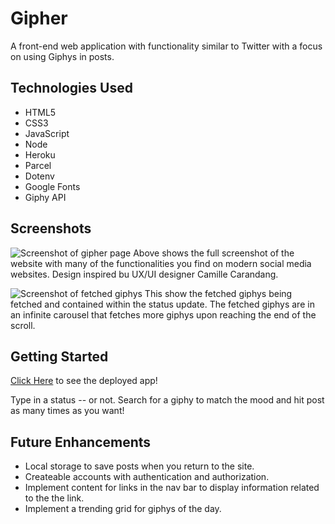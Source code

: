 # Gipher
A front-end web application with functionality similar to Twitter with a focus on using Giphys in posts.

## Technologies Used
- HTML5
- CSS3
- JavaScript
- Node
- Heroku
- Parcel
- Dotenv
- Google Fonts
- Giphy API

## Screenshots
![Screenshot of gipher page](https://i.imgur.com/VBVStnl.png)
Above shows the full screenshot of the website with many of the functionalities you find on modern social media websites. Design inspired bu UX/UI designer Camille Carandang.

![Screenshot of fetched giphys](https://i.imgur.com/QK1RoAn.png)
This show the fetched giphys being fetched and contained within the status update. The fetched giphys are in an infinite carousel that fetches more giphys upon reaching the end of the scroll.

## Getting Started
[Click Here](#) to see the deployed app!

Type in a status -- or not. Search for a giphy to match the mood and hit post as many times as you want!

## Future Enhancements
- Local storage to save posts when you return to the site.
- Createable accounts with authentication and authorization.
- Implement content for links in the nav bar to display information related to the the link.
- Implement a trending grid for giphys of the day.